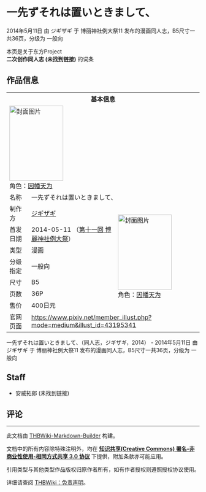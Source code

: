 # 一先ずそれは置いときまして、

<!-- source html: G:\repos\THBWiki-Markdown-Builder\THBWikiMarkdown\Temp\main\b\bc\ns0%3A%E4%B8%80%E5%85%88%E3%81%9A%E3%81%9D%E3%82%8C%E3%81%AF%E7%BD%AE%E3%81%84%E3%81%A8%E3%81%8D%E3%81%BE%E3%81%97%E3%81%A6%E3%80%81.html -->

2014年5月11日 由 ジギザギ 于 博丽神社例大祭11 发布的漫画同人志，B5尺寸一共36页，分级为 一般向

本页是关于东方Project  
 **二次创作同人志 (未找到链接)** 的词条
## 作品信息

<table><tbody><tr><th colspan="3">基本信息</th></tr><tr><td class="cover-artwork-mobile" colspan="2"><a href="./文件-一先ずそれは置いときまして、封面.jpg.md" class="image" title="封面图片"><img alt="封面图片" src="https://upload.thwiki.cc/thumb/8/87/%E4%B8%80%E5%85%88%E3%81%9A%E3%81%9D%E3%82%8C%E3%81%AF%E7%BD%AE%E3%81%84%E3%81%A8%E3%81%8D%E3%81%BE%E3%81%97%E3%81%A6%E3%80%81%E5%B0%81%E9%9D%A2.jpg/140px-%E4%B8%80%E5%85%88%E3%81%9A%E3%81%9D%E3%82%8C%E3%81%AF%E7%BD%AE%E3%81%84%E3%81%A8%E3%81%8D%E3%81%BE%E3%81%97%E3%81%A6%E3%80%81%E5%B0%81%E9%9D%A2.jpg" decoding="async" loading="lazy" width="140" height="196" srcset="https://upload.thwiki.cc/thumb/8/87/%E4%B8%80%E5%85%88%E3%81%9A%E3%81%9D%E3%82%8C%E3%81%AF%E7%BD%AE%E3%81%84%E3%81%A8%E3%81%8D%E3%81%BE%E3%81%97%E3%81%A6%E3%80%81%E5%B0%81%E9%9D%A2.jpg/210px-%E4%B8%80%E5%85%88%E3%81%9A%E3%81%9D%E3%82%8C%E3%81%AF%E7%BD%AE%E3%81%84%E3%81%A8%E3%81%8D%E3%81%BE%E3%81%97%E3%81%A6%E3%80%81%E5%B0%81%E9%9D%A2.jpg 1.5x, https://upload.thwiki.cc/thumb/8/87/%E4%B8%80%E5%85%88%E3%81%9A%E3%81%9D%E3%82%8C%E3%81%AF%E7%BD%AE%E3%81%84%E3%81%A8%E3%81%8D%E3%81%BE%E3%81%97%E3%81%A6%E3%80%81%E5%B0%81%E9%9D%A2.jpg/280px-%E4%B8%80%E5%85%88%E3%81%9A%E3%81%9D%E3%82%8C%E3%81%AF%E7%BD%AE%E3%81%84%E3%81%A8%E3%81%8D%E3%81%BE%E3%81%97%E3%81%A6%E3%80%81%E5%B0%81%E9%9D%A2.jpg 2x" data-file-width="600" data-file-height="839"></a><div class="cover-char">角色：<a href="./因幡帝.md" title="因幡帝">因幡天为</a></div></td>
</tr><tr><td class="label">名称</td><td colspan="2"> 一先ずそれは置いときまして、 </td></tr><tr><td class="label">制作方</td><td><a href="./ジギザギ.md" title="ジギザギ">ジギザギ</a></td><td class="cover-artwork" rowspan="7" style="min-width:196px;"><a href="./文件-一先ずそれは置いときまして、封面.jpg.md" class="image" title="封面图片"><img alt="封面图片" src="https://upload.thwiki.cc/thumb/8/87/%E4%B8%80%E5%85%88%E3%81%9A%E3%81%9D%E3%82%8C%E3%81%AF%E7%BD%AE%E3%81%84%E3%81%A8%E3%81%8D%E3%81%BE%E3%81%97%E3%81%A6%E3%80%81%E5%B0%81%E9%9D%A2.jpg/140px-%E4%B8%80%E5%85%88%E3%81%9A%E3%81%9D%E3%82%8C%E3%81%AF%E7%BD%AE%E3%81%84%E3%81%A8%E3%81%8D%E3%81%BE%E3%81%97%E3%81%A6%E3%80%81%E5%B0%81%E9%9D%A2.jpg" decoding="async" loading="lazy" width="140" height="196" srcset="https://upload.thwiki.cc/thumb/8/87/%E4%B8%80%E5%85%88%E3%81%9A%E3%81%9D%E3%82%8C%E3%81%AF%E7%BD%AE%E3%81%84%E3%81%A8%E3%81%8D%E3%81%BE%E3%81%97%E3%81%A6%E3%80%81%E5%B0%81%E9%9D%A2.jpg/210px-%E4%B8%80%E5%85%88%E3%81%9A%E3%81%9D%E3%82%8C%E3%81%AF%E7%BD%AE%E3%81%84%E3%81%A8%E3%81%8D%E3%81%BE%E3%81%97%E3%81%A6%E3%80%81%E5%B0%81%E9%9D%A2.jpg 1.5x, https://upload.thwiki.cc/thumb/8/87/%E4%B8%80%E5%85%88%E3%81%9A%E3%81%9D%E3%82%8C%E3%81%AF%E7%BD%AE%E3%81%84%E3%81%A8%E3%81%8D%E3%81%BE%E3%81%97%E3%81%A6%E3%80%81%E5%B0%81%E9%9D%A2.jpg/280px-%E4%B8%80%E5%85%88%E3%81%9A%E3%81%9D%E3%82%8C%E3%81%AF%E7%BD%AE%E3%81%84%E3%81%A8%E3%81%8D%E3%81%BE%E3%81%97%E3%81%A6%E3%80%81%E5%B0%81%E9%9D%A2.jpg 2x" data-file-width="600" data-file-height="839"></a><div class="cover-char">角色：<a href="./因幡帝.md" title="因幡帝">因幡天为</a></div></td>
</tr><tr><td class="label">首发日期</td><td>2014-05-11&#160;（<a href="/展会作品列表?e=%E5%8D%9A%E4%B8%BD%E7%A5%9E%E7%A4%BE%E4%BE%8B%E5%A4%A7%E7%A5%AD%2311">第十一回 博麗神社例大祭</a>）</td></tr><tr><td class="label">类型</td><td>漫画</td></tr><tr><td class="label">分级指定</td><td>一般向</td></tr><tr><td class="label">尺寸</td><td>B5</td></tr><tr><td class="label">页数</td><td>36P</td></tr><tr><td class="label">售价</td><td>400日元</td></tr>
<tr><td class="label">官网页面</td><td colspan="2"><a rel="nofollow" class="external free" href="https://www.pixiv.net/member_illust.php?mode=medium&amp;illust_id=43195341">https://www.pixiv.net/member_illust.php?mode=medium&amp;illust_id=43195341</a></td></tr></tbody></table>

一先ずそれは置いときまして、（同人志，ジギザギ，2014） - 2014年5月11日 由 ジギザギ 于 博丽神社例大祭11 发布的漫画同人志，B5尺寸一共36页，分级为 一般向
## Staff
- 安威拓郎 (未找到链接)

## 评论




---

此文档由 [THBWiki-Markdown-Builder](https://github.com/Delsin-Yu/THBWiki-Markdown-Builder) 构建。

文档中的所有内容除特殊注明外，均在 [**知识共享(Creative Commons) 署名-非商业性使用-相同方式共享 3.0 协议**](https://creativecommons.org/licenses/by-sa/3.0/deed.zh-hans) 下提供，附加条款亦可能应用。

引用类型与其他类型作品版权归原作者所有，如有作者授权则遵照授权协议使用。

详细请查阅 [THBWiki：免责声明](https://thbwiki.cc/THBWiki:%E5%85%8D%E8%B4%A3%E5%A3%B0%E6%98%8E)。

